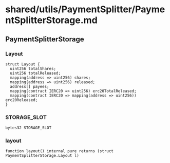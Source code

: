 # shared/utils/PaymentSplitter/PaymentSplitterStorage.md

## PaymentSplitterStorage

### Layout

```solidity
struct Layout {
  uint256 totalShares;
  uint256 totalReleased;
  mapping(address => uint256) shares;
  mapping(address => uint256) released;
  address[] payees;
  mapping(contract IERC20 => uint256) erc20TotalReleased;
  mapping(contract IERC20 => mapping(address => uint256)) erc20Released;
}
```

### STORAGE_SLOT

```solidity
bytes32 STORAGE_SLOT
```

### layout

```solidity
function layout() internal pure returns (struct PaymentSplitterStorage.Layout l)
```

